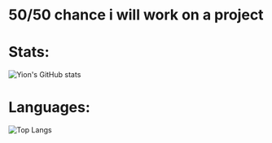 # 50/50 chance i will work on a project

# Stats:
![Yion's GitHub stats](https://github-readme-stats.vercel.app/api?username=yion81&show_icons=true)

# Languages:
![Top Langs](https://github-readme-stats.vercel.app/api/top-langs/?username=yion81&layout=compact&theme=transparent)
<!--
**yion81/yion81** is a ✨ _special_ ✨ repository because its `README.md` (this file) appears on your GitHub profile.

Here are some ideas to get you started:

- 🔭 I’m currently working on ...
- 🌱 I’m currently learning ...
- 👯 I’m looking to collaborate on ...
- 🤔 I’m looking for help with ...
- 💬 Ask me about ...
- 📫 How to reach me: ...
- 😄 Pronouns: ...
- ⚡ Fun fact: ...
-->
